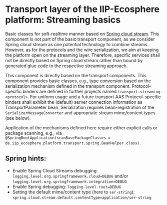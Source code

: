 # Transport layer of the IIP-Ecosphere platform: Streaming basics

Basic classes for soft-realtime manner based on [Spring cloud stream](https://spring.io/projects/spring-cloud-stream).
This component is not part of the basic transport component, as we consider Spring cloud stream as one potential
technology to combine streams. However, as for the protocols and the wire serialization, we aim at keeping the platform
open on the streaming layer. Therefore, specific services shall not be directly based on Spring cloud stream rather than
bound by generated glue code to the respective streaming approach. 

This component is directly based on the transport components. This component provides basic classes, e.g., type 
conversion based on the serialization mechanism defined in the transport component. Protocol-specific binders are
defined in further projects named `transport.streaming.<protocol>`. For uniform usage and a future transport 
AAS Protocol-specific binders shall exhibit the (default) server connection information as TransportParameter bean. 
Serialization requires bean-registration of the `SerializerMessageConverter` and appropriate stream mime/content 
types (see below).

Application of the mechanisms defined here require either explicit calls or package scanning, e.g., via 
`@SpringBootApplication(scanBasePackageClasses = de.iip_ecosphere.platform.transport.spring.BeanHelper.class)`.

## Spring hints:

- Enable Spring Cloud Streams debugging: `logging.level.org.springframework.cloud=DEBUG` and/or `logging.level.org.springframework.integration=DEBUG` 
- Enable Spring debugging: `logging.level.root=DEBUG`
- Setting the default mime/content type (here to `ser-string`): 
  `spring.cloud.stream.default.contentType=application/ser-string`